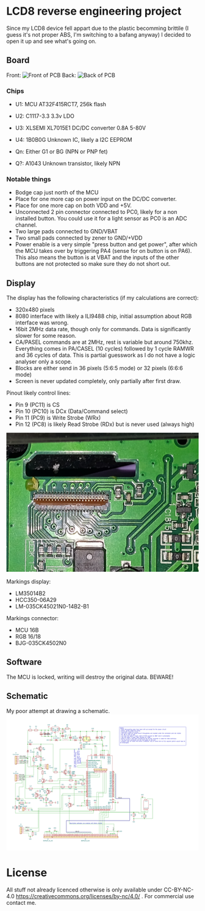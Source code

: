 # LCD8 reverse engineering project

Since my LCD8 device fell appart due to the plastic becomming brittile (I guess it's not proper ABS, I'm switching to a bafang anyway) I decided to open it up and see what's going on.

## Board
Front:
![Front of PCB](https://github.com/consp/lcd8-re/blob/master/img/Front.png)
Back:
![Back of PCB](https://github.com/consp/lcd8-re/blob/master/img/Back-mirror.png)

### Chips

- U1: MCU AT32F415RCT7, 256k flash
- U2: C1117-3.3 3.3v LDO
- U3: XLSEMI XL7015E1 DC/DC converter 0.8A 5-80V
- U4: 1B0B0G Unknown IC, likely a I2C EEPROM 

- Qn: Either G1 or BG (NPN or PNP fet)
- Q?: A1043 Unknown transistor, likely NPN

### Notable things
- Bodge cap just north of the MCU
- Place for one more cap on power input on the DC/DC converter.
- Place for one more cap on both VDD and +5V.
- Unconnected 2 pin connector connected to PC0, likely for a non installed button. You could use it for a light sensor as PC0 is an ADC channel.
- Two large pads connected to GND/VBAT
- Two small pads connected by zener to GND/+VDD
- Power enable is a very simple "press button and get power", after which the MCU takes over by triggering PA4 (sense for on button is on PA6). This also means the button is at VBAT and the inputs of the other buttons are not protected so make sure they do not short out.

## Display
The display has the following characteristics (if my calculations are correct):
- 320x480 pixels
- 8080 interface with likely a ILI9488 chip, initial assumption about RGB interface was wrong.
- 16bit 2MHz data rate, though only for commands. Data is significantly slower for some reason.
- CA/PASEL commands are at 2MHz, rest is variable but around 750khz. Everything comes in PA/CASEL (10 cycles) followed by 1 cycle RAMWR and 36 cycles of data. This is partial guesswork as I do not have a logic analyser only a scope.
- Blocks are either send in 36 pixels (5:6:5 mode) or 32 pixels (6:6:6 mode)
- Screen is never updated completely, only partially after first draw.

Pinout likely control lines:
- Pin 9 (PC11) is CS
- Pin 10 (PC10) is DCx (Data/Command select)
- Pin 11 (PC9) is Write Strobe (WRx)
- Pin 12 (PC8) is likely Read Strobe (RDx) but is never used (always high)

![LCD connector](https://github.com/consp/lcd8-re/blob/master/img/lcd_connector.jpg)

Markings display: 
- LM35014B2
- HCC350-06A29
- LM-035CK45021N0-14B2-B1

Markings connector:
- MCU 16B
- RGB 16/18
- BJG-035CK4502N0

## Software
The MCU is locked, writing will destroy the original data. BEWARE!

## Schematic
My poor attempt at drawing a schematic.
![Schematic](https://github.com/consp/lcd8-re/blob/master/img/schematic.svg?raw=true)

# License
All stuff not already licenced otherwise is only available under CC-BY-NC-4.0 https://creativecommons.org/licenses/by-nc/4.0/ . For commercial use contact me.
